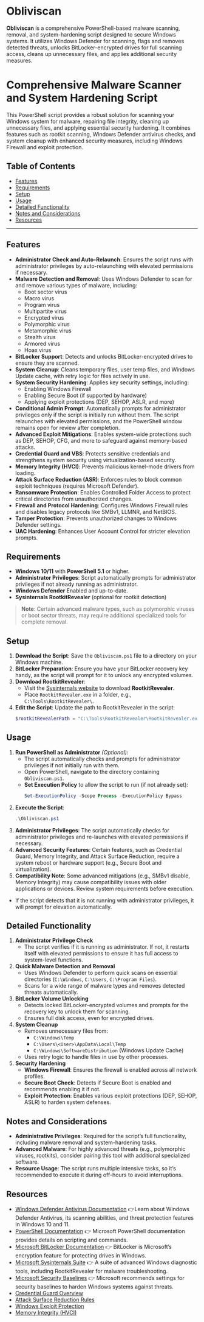 # Obliviscan
**Obliviscan** is a comprehensive PowerShell-based malware scanning, removal, and system-hardening script designed to secure Windows systems. It utilizes Windows Defender for scanning, flags and removes detected threats, unlocks BitLocker-encrypted drives for full scanning access, cleans up unnecessary files, and applies additional security measures.

# Comprehensive Malware Scanner and System Hardening Script
This PowerShell script provides a robust solution for scanning your Windows system for malware, repairing file integrity, cleaning up unnecessary files, and applying essential security hardening. It combines features such as rootkit scanning, Windows Defender antivirus checks, and system cleanup with enhanced security measures, including Windows Firewall and exploit protection.

## Table of Contents
- [Features](#features)
- [Requirements](#requirements)
- [Setup](#setup)
- [Usage](#usage)
- [Detailed Functionality](#detailed-functionality)
- [Notes and Considerations](#notes-and-considerations)
- [Resources](#resources)

---

## Features
- **Administrator Check and Auto-Relaunch**: Ensures the script runs with administrator privileges by auto-relaunching with elevated permissions if necessary.
- **Malware Detection and Removal**: Uses Windows Defender to scan for and remove various types of malware, including:
  - Boot sector virus
  - Macro virus
  - Program virus
  - Multipartite virus
  - Encrypted virus
  - Polymorphic virus
  - Metamorphic virus
  - Stealth virus
  - Armored virus
  - Hoax virus
- **BitLocker Support**: Detects and unlocks BitLocker-encrypted drives to ensure they are scanned.
- **System Cleanup**: Cleans temporary files, user temp files, and Windows Update cache, with retry logic for files actively in use.
- **System Security Hardening**: Applies key security settings, including:
  - Enabling Windows Firewall
  - Enabling Secure Boot (if supported by hardware)
  - Applying exploit protections (DEP, SEHOP, ASLR, and more)
- **Conditional Admin Prompt**: Automatically prompts for administrator privileges only if the script is initially run without them. The script relaunches with elevated permissions, and the PowerShell window remains open for review after completion.
- **Advanced Exploit Mitigations**: Enables system-wide protections such as DEP, SEHOP, CFG, and more to safeguard against memory-based attacks.
- **Credential Guard and VBS**: Protects sensitive credentials and strengthens system security using virtualization-based security.
- **Memory Integrity (HVCI)**: Prevents malicious kernel-mode drivers from loading.
- **Attack Surface Reduction (ASR)**: Enforces rules to block common exploit techniques (requires Microsoft Defender).
- **Ransomware Protection**: Enables Controlled Folder Access to protect critical directories from unauthorized changes.
- **Firewall and Protocol Hardening**: Configures Windows Firewall rules and disables legacy protocols like SMBv1, LLMNR, and NetBIOS.
- **Tamper Protection**: Prevents unauthorized changes to Windows Defender settings.
- **UAC Hardening**: Enhances User Account Control for stricter elevation prompts.

## Requirements
- **Windows 10/11** with **PowerShell 5.1** or higher.
- **Administrator Privileges**: Script automatically prompts for administrator privileges if not already running as administrator.
- **Windows Defender** Enabled and up-to-date.
- **Sysinternals RootkitRevealer** (optional for rootkit detection)

> **Note**: Certain advanced malware types, such as polymorphic viruses or boot sector threats, may require additional specialized tools for complete removal.

## Setup
1. **Download the Script**: Save the `Obliviscan.ps1` file to a directory on your Windows machine.
2. **BitLocker Preparation**: Ensure you have your BitLocker recovery key handy, as the script will prompt for it to unlock any encrypted volumes.
3. **Download RootkitRevealer**:
   - Visit the [Sysinternals website](https://learn.microsoft.com/en-us/sysinternals/downloads/rootkit-revealer) to download **RootkitRevealer**.
   - Place `RootkitRevealer.exe` in a folder, e.g., `C:\Tools\RootkitRevealer\`.
4. **Edit the Script**: Update the path to RootkitRevealer in the script:
   ```powershell
   $rootkitRevealerPath = "C:\Tools\RootkitRevealer\RootkitRevealer.exe"
   ```

## Usage
1. **Run PowerShell as Administrator** *(Optional)*:
   - The script automatically checks and prompts for administrator privileges if not initially run with them.
   - Open PowerShell, navigate to the directory containing `Obliviscan.ps1`.
   - **Set Execution Policy** to allow the script to run (if not already set):
     ```powershell
     Set-ExecutionPolicy -Scope Process -ExecutionPolicy Bypass
     ```
2. **Execute the Script**:
   ```powershell
   .\Obliviscan.ps1
   ```
3. **Administrator Privileges**: The script automatically checks for administrator privileges and re-launches with elevated permissions if necessary.
4. **Advanced Security Features**: Certain features, such as Credential Guard, Memory Integrity, and Attack Surface Reduction, require a system reboot or hardware support (e.g., Secure Boot and virtualization).
5. **Compatibility Note**: Some advanced mitigations (e.g., SMBv1 disable, Memory Integrity) may cause compatibility issues with older applications or devices. Review system requirements before execution.

* If the script detects that it is not running with administrator privileges, it will prompt for elevation automatically.

## Detailed Functionality
1. **Administrator Privilege Check**
   - The script verifies if it is running as administrator. If not, it restarts itself with elevated permissions to ensure it has full access to system-level functions.
2. **Quick Malware Detection and Removal**
   - Uses Windows Defender to perform quick scans on essential directories (`C:\Windows`, `C:\Users`, `C:\Program Files`).
   - Scans for a wide range of malware types and removes detected threats automatically.
3. **BitLocker Volume Unlocking**
   - Detects locked BitLocker-encrypted volumes and prompts for the recovery key to unlock them for scanning.
   - Ensures full disk access, even for encrypted drives.
4. **System Cleanup**
   - Removes unnecessary files from:
     - `C:\Windows\Temp`
     - `C:\Users\<User>\AppData\Local\Temp`
     - `C:\Windows\SoftwareDistribution` (Windows Update Cache)
   - Uses retry logic to handle files in use by other processes.
5. **Security Hardening**
   - **Windows Firewall**: Ensures the firewall is enabled across all network profiles.
   - **Secure Boot Check**: Detects if Secure Boot is enabled and recommends enabling it if not.
   - **Exploit Protection**: Enables various exploit protections (DEP, SEHOP, ASLR) to harden system defenses.

## Notes and Considerations
- **Administrative Privileges**: Required for the script’s full functionality, including malware removal and system-hardening tasks.
- **Advanced Malware**: For highly advanced threats (e.g., polymorphic viruses, rootkits), consider pairing this tool with additional specialized software.
- **Resource Usage**: The script runs multiple intensive tasks, so it’s recommended to execute it during off-hours to avoid interruptions.

## Resources
- [Windows Defender Antivirus Documentation](https://docs.microsoft.com/en-us/windows/security/threat-protection/windows-defender-antivirus/windows-defender-antivirus-in-windows-10) 👉Learn about Windows Defender Antivirus, its scanning abilities, and threat protection features in Windows 10 and 11.
- [PowerShell Documentation](https://docs.microsoft.com/en-us/powershell/scripting/overview?view=powershell-7.1) 👉 Microsoft PowerShell documentation provides details on scripting and commands.
- [Microsoft BitLocker Documentation](https://docs.microsoft.com/en-us/windows/security/information-protection/bitlocker/bitlocker-overview) 👉 BitLocker is Microsoft’s encryption feature for protecting drives in Windows.
- [Microsoft Sysinternals Suite](https://docs.microsoft.com/en-us/sysinternals/) 👉 A suite of advanced Windows diagnostic tools, including RootkitRevealer for malware troubleshooting.
- [Microsoft Security Baselines](https://docs.microsoft.com/en-us/windows/security/threat-protection/windows-security-baselines) 👉 Microsoft recommends settings for security baselines to harden Windows systems against threats.
- [Credential Guard Overview](https://docs.microsoft.com/en-us/windows/security/identity-protection/credential-guard/credential-guard)
- [Attack Surface Reduction Rules](https://docs.microsoft.com/en-us/microsoft-365/security/defender-endpoint/attack-surface-reduction-rules)
- [Windows Exploit Protection](https://docs.microsoft.com/en-us/windows/security/threat-protection/windows-defender-exploit-guard/exploit-protection-exploit-guard)
- [Memory Integrity (HVCI)](https://docs.microsoft.com/en-us/windows/security/information-protection/secure-the-windows-10-kernel-with-virtualization-based-protection-of-code-integrity)
